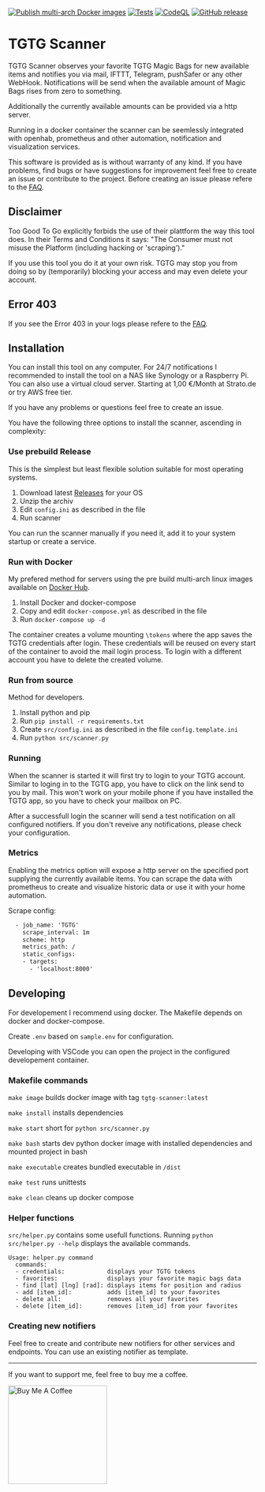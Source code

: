 [![Publish multi-arch Docker images](https://github.com/Der-Henning/tgtg/actions/workflows/docker-multi-arch.yml/badge.svg?branch=main)](https://github.com/Der-Henning/tgtg/actions/workflows/docker-multi-arch.yml)
[![Tests](https://github.com/Der-Henning/tgtg/actions/workflows/tests.yml/badge.svg?branch=main)](https://github.com/Der-Henning/tgtg/actions/workflows/tests.yml)
[![CodeQL](https://github.com/Der-Henning/tgtg/actions/workflows/codeql-analysis.yml/badge.svg?branch=main)](https://github.com/Der-Henning/tgtg/actions/workflows/codeql-analysis.yml)
[![GitHub release](https://img.shields.io/github/release/Der-Henning/tgtg?include_prereleases=&sort=semver&color=blue)](https://github.com/Der-Henning/tgtg/releases/)

# TGTG Scanner

TGTG Scanner observes your favorite TGTG Magic Bags for new available items and notifies you via mail, IFTTT, Telegram, pushSafer or any other WebHook. Notifications will be send when the available amount of Magic Bags rises from zero to something.

Additionally the currently available amounts can be provided via a http server.

Running in a docker container the scanner can be seemlessly integrated with openhab, prometheus and other automation, notification and visualization services.

This software is provided as is without warranty of any kind. If you have problems, find bugs or have suggestions for improvement feel free to create an issue or contribute to the project. Before creating an issue please refere to the [FAQ](https://github.com/Der-Henning/tgtg/wiki/FAQ).

## Disclaimer

Too Good To Go explicitly forbids the use of their plattform the way this tool does. In their Terms and Conditions it says: "The Consumer must not misuse the Platform (including hacking or 'scraping')."

If you use this tool you do it at your own risk. TGTG may stop you from doing so by (temporarily) blocking your access and may even delete your account.

## Error 403
If you see the Error 403 in your logs please refere to the [FAQ](https://github.com/Der-Henning/tgtg/wiki/FAQ#1-i-am-getting-error-403-all-the-time).

## Installation

You can install this tool on any computer. For 24/7 notifications I recommended to install the tool on a NAS like Synology or a Raspberry Pi. You can also use a virtual cloud server. Starting at 1,00 €/Month at Strato.de or try AWS free tier.

If you have any problems or questions feel free to create an issue.

You have the following three options to install the scanner, ascending in complexity:

### Use prebuild Release

This is the simplest but least flexible solution suitable for most operating systems.

1. Download latest [Releases](https://github.com/Der-Henning/tgtg/releases) for your OS
2. Unzip the archiv
3. Edit ```config.ini``` as described in the file
4. Run scanner

You can run the scanner manually if you need it, add it to your system startup or create a service.

### Run with Docker

My prefered method for servers using the pre build multi-arch linux images available on [Docker Hub](https://hub.docker.com/r/derhenning/tgtg).

1. Install Docker and docker-compose
2. Copy and edit ```docker-compose.yml``` as described in the file
3. Run ```docker-compose up -d```

The container creates a volume mounting ```\tokens``` where the app saves the TGTG credentials after login. These credentials will be reused on every start of the container to avoid the mail login process. To login with a different account you have to delete the created volume.

### Run from source

Method for developers.

1. Install python and pip
2. Run ```pip install -r requirements.txt```
3. Create ```src/config.ini``` as described in the file ```config.template.ini```
4. Run ```python src/scanner.py```

### Running

When the scanner is started it will first try to login to your TGTG account. Similar to loging in to the TGTG app, you have to click on the link send to you by mail. This won't work on your mobile phone if you have installed the TGTG app, so you have to check your mailbox on PC.

After a successfull login the scanner will send a test notification on all configured notifiers. If you don't reveive any notifications, please check your configuration.

### Metrics

Enabling the metrics option will expose a http server on the specified port supplying the currently available items. You can scrape the data with prometheus to create and visualize historic data or use it with your home automation.

Scrape config:

````xml
  - job_name: 'TGTG'
    scrape_interval: 1m
    scheme: http
    metrics_path: /
    static_configs:
    - targets:
      - 'localhost:8000'
````

## Developing

For developement I recommend using docker. The Makefile depends on docker and docker-compose.

Create ```.env``` based on ```sample.env``` for configuration.

Developing with VSCode you can open the project in the configured developement container.

### Makefile commands

```make image``` builds docker image with tag ```tgtg-scanner:latest```

```make install``` installs dependencies

```make start``` short for ```python src/scanner.py```

```make bash``` starts dev python docker image with installed dependencies and mounted project in bash

```make executable``` creates bundled executable in ```/dist```

```make test``` runs unittests

```make clean``` cleans up docker compose

### Helper functions

```src/helper.py``` contains some usefull functions. Running ```python src/helper.py --help``` displays the available commands.

````
Usage: helper.py command
  commands:
  - credentials:            displays your TGTG tokens
  - favorites:              displays your favorite magic bags data
  - find [lat] [lng] [rad]: displays items for position and radius
  - add [item_id]:          adds [item_id] to your favorites
  - delete all:             removes all your favorites
  - delete [item_id]:       removes [item_id] from your favorites
````

### Creating new notifiers

Feel free to create and contribute new notifiers for other services and endpoints. You can use an existing notifier as template.

---
If you want to support me, feel free to buy me a coffee.

<a href="https://www.buymeacoffee.com/henning" target="_blank"><img src="https://cdn.buymeacoffee.com/buttons/v2/default-yellow.png" alt="Buy Me A Coffee" width="200"></a>
